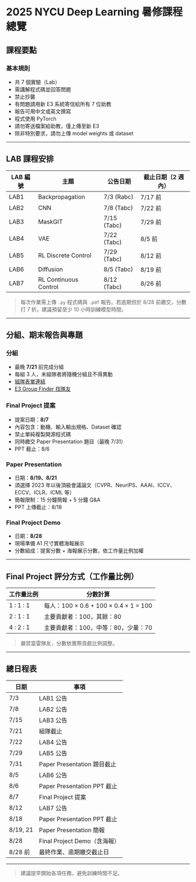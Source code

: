# 2025 NYCU Deep Learning 暑修課程總覽

## 課程要點

### 基本規則
- 共 7 個實驗（Lab）
- 需講解程式碼並回答問題
- 禁止抄襲
- 有問題請用新 E3 系統寄信給所有 7 位助教
- 報告可用中文或英文撰寫
- 程式使用 PyTorch
- 請勿寄送檔案給助教，僅上傳至新 E3
- 除非特別要求，請勿上傳 model weights 或 dataset

---

## LAB 課程安排

| LAB 編號 | 主題                  | 公告日期  | 截止日期（2 週內） |
|-----------|----------------------|------------|---------------------|
| LAB1      | Backpropagation      | 7/3 (Rabc) | 7/17 前              |
| LAB2      | CNN                  | 7/8 (Tabc) | 7/22 前              |
| LAB3      | MaskGIT              | 7/15 (Tabc)| 7/29 前              |
| LAB4      | VAE                  | 7/22 (Tabc)| 8/5 前               |
| LAB5      | RL Discrete Control  | 7/29 (Tabc)| 8/12 前              |
| LAB6      | Diffusion            | 8/5 (Tabc) | 8/19 前              |
| LAB7      | RL Continuous Control| 8/12 (Tabc)| 8/26 前              |

> 每次作業需上傳 `.py` 程式碼與 `.pdf` 報告。若逾期但於 8/28 前繳交，分數打 7 折。建議預留至少 10 小時訓練模型時間。

---

## 分組、期末報告與專題

### 分組
- 最晚 **7/21** 前完成分組
- 每組 3 人，未組隊者將隨機分組且不得異動
- [組隊表單連結](https://forms.gle/kHrCimWBg6vqJKY98)
- [E3 Group Finder 找隊友](https://e3p.nycu.edu.tw/mod/forum/view.php?id=137026&forceview=1)

### Final Project 提案
- 提案日期：**8/7**
- 內容包含：動機、輸入輸出規格、Dataset 確認
- 禁止單純複製開源程式碼
- 同時繳交 Paper Presentation 題目（最晚 7/31）
- PPT 截止：8/6

### Paper Presentation
- 日期：**8/19、8/21**
- 須選擇 2023 年以後頂級會議論文（CVPR、NeurIPS、AAAI、ICCV、ECCV、ICLR、ICML 等）
- 簡報限制：15 分鐘簡報 + 5 分鐘 Q&A
- PPT 上傳截止：8/18

### Final Project Demo
- 日期：**8/28**
- 現場準備 A1 尺寸實體海報展示
- 分數組成：提案分數 + 海報展示分數，依工作量比例加權

---

## Final Project 評分方式（工作量比例）

| 工作量比例      | 分數計算                                  |
|-----------------|-------------------------------------------|
| 1 : 1 : 1       | 每人：100 × 0.6 + 100 × 0.4 × 1 = 100    |
| 2 : 1 : 1       | 主要貢獻者：100，其餘：80               |
| 4 : 2 : 1       | 主要貢獻者：100，中等：80，少量：70     |

> 嚴禁當雷隊友，分數依實際貢獻比例調整。

---

## 總日程表

| 日期     | 事項                          |
|----------|-------------------------------|
| 7/3      | LAB1 公告                     |
| 7/8      | LAB2 公告                     |
| 7/15     | LAB3 公告                     |
| 7/21     | 組隊截止                      |
| 7/22     | LAB4 公告                     |
| 7/29     | LAB5 公告                     |
| 7/31     | Paper Presentation 題目截止   |
| 8/5      | LAB6 公告                     |
| 8/6      | Paper Presentation PPT 截止   |
| 8/7      | Final Project 提案            |
| 8/12     | LAB7 公告                     |
| 8/18     | Paper Presentation PPT 截止   |
| 8/19, 21 | Paper Presentation 簡報       |
| 8/28     | Final Project Demo（含海報）  |
| 8/28 前  | 最終作業、逾期繳交截止日      |

---

> 建議提早開始各項任務，避免訓練時間不足。
